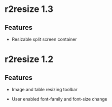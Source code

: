 # r2resize 1.3

## Features

  + Resizable split screen container

# r2resize 1.2

## Features

  + Image and table resizing toolbar
  
  + User enabled font-family and font-size change
